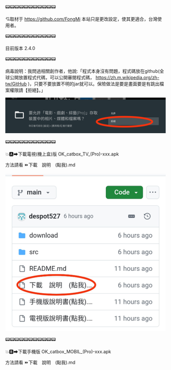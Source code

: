 📟📟📟📟📟📟📟📟📟📟📟

💘取材于 https://github.com/FongMi
本站只是更改設定，使其更適合，台灣使用者。

📟📟📟📟📟📟📟📟📟📟📟

目前版本 2.4.0  

📟📟📟📟📟📟📟📟📟📟📟

病毒說明：我問過相關創作者，他說:「程式本身沒有問題，程式碼放在github(全球公開放置程式代碼，可以公開審閱程式碼， https://zh.m.wikipedia.org/zh-tw/GitHub )，只要不要放置不明的jar就可以。保險做法是要是畫面要是有跳出檔案權限請【拒絕】。」

![image](https://raw.githubusercontent.com/despot527/ylb/main/src/fileright.png)

📟📟📟📟📟📟📟📟📟📟📟

💥🅰➡下載電視(機上盒)版
OK_catbox_TV_(Pro)-xxx.apk

方法請看 ⏩下載　說明　(點我).md

![image](https://raw.githubusercontent.com/despot527/ylb/main/src/DL0.jpg)

📟📟📟📟📟📟📟📟📟📟📟

💥🅱➡下載手機版
OK_catbox_MOBIL_(Pro)-xxx.apk

方法請看 ⏩下載　說明　(點我).md
